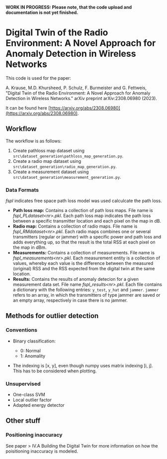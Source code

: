 **WORK IN PROGRESS: Please note, that the code upload and documentation is not yet finished.** 

# Digital Twin of the Radio Environment: A Novel Approach for Anomaly Detection in Wireless Networks

This code is used for the paper:

 A. Krause, M.D. Khursheed, P. Schulz, F. Burmeister and G. Fettweis, "Digital Twin of the Radio Environment: A Novel Approach for Anomaly Detection in Wireless Networks." arXiv preprint arXiv:2308.06980 (2023).

 It can be found here [https://arxiv.org/abs/2308.06980](https://arxiv.org/abs/2308.06980).

## Workflow

The workflow is as follows:

1. Create pathloss map dataset using `src\dataset_generation\pathloss_map_generation.py`.
2. Create a radio map dataset using `src\dataset_generation\radio_map_generation.py`.
3. Create a measurement dataset using `src\dataset_generation\measurement_generation.py`.

### Data Formats

*fspl* indicates free space path loss model was used calculcate the path loss.

* **Path loss map:** Contains a collection of path loss maps. File name is *fspl_PLdataset\<nr\>.pkl*. Each path loss map indicates the path loss between a specific transmitter location and each pixel on the map in dB.
* **Radio map:** Contains a collection of radio maps. File name is *fspl_RMdataset\<nr\>.pkl*. Each radio maps combines one or several transmitters (regular or jammer) with a specific power and path loss and adds everything up, so that the result is the total RSS at each pixel on the map in dBm.
* **Measurements:** Contains a collection of measurements. File name is *fspl_measurements\<nr\>.pkl*. Each measurement entity is a collection of values, whereby each value is the difference between the measured (original) RSS and the RSS expected from the digital twin at the same location.
* **Results:** Contains the results of anomaly detecion for a given measurement data set. File name *fspl_results\<nr\>.pkl*. Each file contains a dictionary with the following entries: ```y_test```, ```y_hat``` and ```jammer```. ```jammer``` refers to an array, in which the transmitters of type jammer are saved or an empty array, respectively in case there is no jammer.


## Methods for outlier detection

### Conventions

* Binary classification:
  * 0: Normal
  * 1: Anomality

* The indexing is [x, y], even though numpy uses matrix indexing [i, j]. This has to be considered when plotting.

### Unsupervised

* One-class SVM
* Local outlier factor
* Adapted energy detector


## Other stuff

### Positioning inaccuracy

See paper > IV.A Building the Digital Twin for more information on how the poisitioning inaccuracy is modeled.